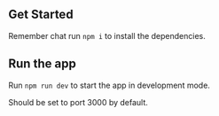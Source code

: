 ## Get Started
Remember chat run `npm i` to install the dependencies.

## Run the app
Run `npm run dev` to start the app in development mode.

Should be set to port 3000 by default.